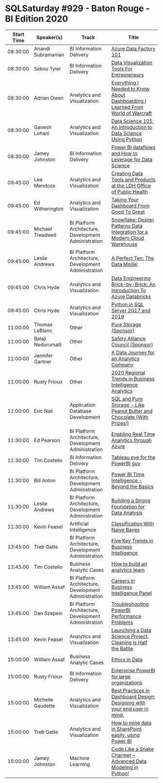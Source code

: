 # SQLSaturday #929 - Baton Rouge - BI Edition 2020
Start Time|Speaker(s)|Track|Title
---|---|---|---
08:30:00|Anandi Subramanian|BI Information Delivery|[Azure Data Factory 101](100891.md)
08:30:00|Sekou Tyler|BI Information Delivery|[Data Visualization Tools For Entrepreneurs](102148.md)
08:30:00|Adrian Owen|Analytics and Visualization|[Everything I Needed to Know About Dashboarding I Learned From World of Warcraft](98049.md)
08:30:00|Ganesh Lohani|Analytics and Visualization|[Data Science 101: An Introduction to Data Science Using Python](98503.md)
08:30:00|Jamey Johnston|BI Information Delivery|[Power BI dataflows and How to Leverage for Data Science](99756.md)
09:45:00|Lee Mendoza|Analytics and Visualization|[Creating Data Tools and Products at the LDH Office of Public Health](100625.md)
09:45:00|Ed Witherington|Analytics and Visualization|[Taking Your Dashboard From Good To Great](100636.md)
09:45:00|Michael Treadwell|BI Platform Architecture, Development  Administration|[Snowflake: Design Patterns  Data Integration for a Modern Cloud Warehouse](100733.md)
09:45:00|Leslie Andrews|BI Platform Architecture, Development  Administration|[A Perfect Ten: The Data Model](99459.md)
09:45:00|Chris Hyde|Analytics and Visualization|[Data Engineering Brick-by-Brick: An Introduction To Azure Databricks](99850.md)
09:45:00|Chris Hyde|Analytics and Visualization|[Python in SQL Server 2017 and 2019](99851.md)
11:00:00|Thomas LeBlanc|Other|[Pure Storage (Sponsor)](103770.md)
11:00:00|Balaji Nedurumalli|Other|[Safety Alliance Council (Sponsor)](103775.md)
11:00:00|Jennifer Gartner|Other|[A Data Journey for an Analytics Company](104069.md)
11:00:00|Rusty Frioux|Other|[2020 Regional Trends in Business Intelligence  Analytics](104125.md)
11:00:00|Eric Nail|Application  Database Development|[SQL and Pure Storage - Like Peanut Butter and Chocolate (With Prizes!)](104134.md)
11:30:00|Ed Pearson|BI Platform Architecture, Development  Administration|[Enabling Real Time Analytics through Azure](100318.md)
11:30:00|Tim Costello|BI Information Delivery|[Tableau eye for the PowerBI guy](100719.md)
11:30:00|Bill Anton|BI Platform Architecture, Development  Administration|[Power BI Time Intelligence - Beyond the Basics](101346.md)
11:30:00|Leslie Andrews|BI Platform Architecture, Development  Administration|[Building a Strong Foundation for Data Analysis](99460.md)
11:30:00|Kevin Feasel|Artificial Intelligence|[Classification With Naive Bayes](99486.md)
13:45:00|Treb Gatte|BI Platform Architecture, Development  Administration|[Five Key Trends in Business Intelligence](104110.md)
13:45:00|Tim Costello|Business Analytic Cases|[How to build an analytics team](104136.md)
13:45:00|William Assaf|BI Platform Architecture, Development  Administration|[Careers in Business Intelligence Panel](98109.md)
13:45:00|Dan Szepesi|BI Platform Architecture, Development  Administration|[Troubleshooting PowerBI Performance Problems](98797.md)
13:45:00|Kevin Feasel|Analytics and Visualization|[Launching a Data Science Project:  Cleaning is Half the Battle](99489.md)
15:00:00|William Assaf|Business Analytic Cases|[Ethics in Data](100687.md)
15:00:00|Rusty Frioux|BI Information Delivery|[Enterprise PowerBI for large organizations](101047.md)
15:00:00|Michelle Gaudette|Analytics and Visualization|[Best Practices in Dashboard Design: Designing with your end user in mind.](101076.md)
15:00:00|Treb Gatte|Analytics and Visualization|[How to mine data in SharePoint easily, using Power BI](101761.md)
15:00:00|Jamey Johnston|Machine Learning|[Code Like a Snake Charmer – Advanced Data Modeling in Python!](99753.md)
